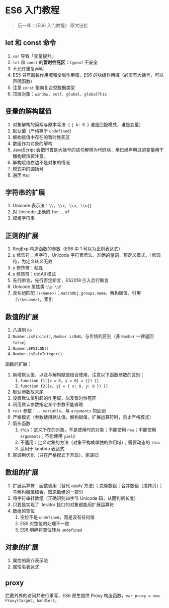 # ES6 入门教程

> 阮一峰：《ES6 入门教程》 原文链接

## let 和 const 命令

1. `var` 导致「变量提升」
2. `let` 和 `const` 的**暂时性死区**：`typeof` 不安全
3. 不允许重复声明
4. ES5 只有函数作用域和全局作用域，ES6 的块级作用域（必须有大括号，可以声明函数）
5. 注意 `const` 指向复合型数据类型
6. 顶层对象：`window, self, global, globalThis`

## 变量的解构赋值

1. 对象解构的简写与原本写法（ `{ A: B }` 谁是匹配模式，谁是变量）
2. 默认值（严格等于 `undefined`）
3. 解构赋值中存在的暂时性死区
4. 数组作为对象的解构
5. JavaScript 会把行首是大括号的语句解释为代码块，用已经声明过的变量用于解构赋值要注意。
6. 解构赋值右边不是对象的情况
7. 模式中的圆括号
8. 遍历 `Map`

## 字符串的扩展

1. Unicode 表示法：`\\, \\x, \\u, \\u{}`
2. 对 Unicode 正确的 `for...of`
3. 模板字符串

## 正则的扩展

1. RegExp 构造函数的参数（ES6 中 1 可以为正则表达式）
2. u 修饰符：点字符，Unicode 字符表示法，准确的量词，预定义模式，i 修饰符，为定义转义无效
3. y 修饰符：粘连
4. s 修饰符：dotAll 模式
5. 先行断言，先行否定断言，ES2018 引入后行断言
6. Unicode 属性类 `\\p \\P`
7. 具名组匹配 `(?<name>)`：`matchObj.groups.name`，解构赋值，引用（`\\k<name>)`，索引

## 数值的扩展

1. 八进制 `0o`
2. `Number.isFinite()`, `Number.isNaN`，与传统的区别（非 `Number` 一律返回 `false`）
3. `Number.EPSILON()`
4. `Number.isSafeInteger()`

函数的扩展：

1. 新增默认值，以及与解构赋值结合使用，注意以下函数参数的区别：
    1. `function f1({x = 0, y = 0} = {}) {}`
    2. `function f2({x, y} = { x: 0, y: 0 }) {}`
2. 默认参数放末尾
3. 设置默认值引起的作用域，以及暂时性死区
4. 利用默认参数指定某个参数不能省略
5. `rest` 参数：`...variable`，与 `arguments` 的区别
6. 严格模式（参数使用默认值，解构赋值，扩展运算符时，禁止严格模式）
7. 箭头函数
    1. `this`：定义所在的对象，不是使用时的对象；不能使用 `new`；不能使用 `arguments`；不能使用 `yield`
    2. 不适用：定义对象的方法（对象不构成单独的作用域）；需要动态的 `this`
    3. 适用于 lambda 表达式
8. 尾调用优化（只在严格模式下开启）、尾递归

## 数组的扩展

1. 扩展运算符：函数调用（替代 apply 方法）；克隆数组；合并数组（浅拷贝）；与解构赋值结合，取原数组的一部分
2. 将字符串转数组（正确识别四字节 Unicode 码，从而判断长度）
3. 只要是实现了 Iterator 接口的对象都能用扩展运算符
4. 数组的空位
    1. 空位不是 `undefined`，而是没有任何值
    2. ES5 对空位的处理不一致
    3. ES6 明确将空位转为 `undefined`

## 对象的扩展

1. 属性的简介表示法
2. 属性名表达式

## proxy

拦截外界的访问并进行重写，ES6 原生提供 Proxy 构造函数，`var proxy = new Proxy(target, handler);`